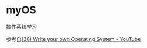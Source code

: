 # myOS

操作系统学习

参考自[(38) Write your own Operating System - YouTube](https://www.youtube.com/channel/UCQdZltW7bh1ta-_nCH7LWYw)